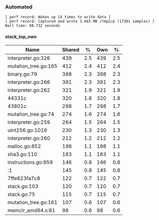 ### Automated

```
[ perf record: Woken up 14 times to write data ]
[ perf record: Captured and wrote 3.665 MB /tmp2/p (17301 samples) ]
Wall time: 88.732 seconds
```

#### stack_top_own

Name                                             | Shared |   %   | Own |   %
-------------------------------------------------|--------|-------|-----|------
interpreter.go:326                               |    439 |   2.5 | 439 |   2.5
mutation_tree.go:165                             |    412 |   2.4 | 412 |   2.4
binary.go:79                                     |    398 |   2.3 | 398 |   2.3
interpreter.go:266                               |    391 |   2.3 | 391 |   2.3
interpreter.go:262                               |    321 |   1.9 | 321 |   1.9
44331c                                           |    320 |   1.8 | 320 |   1.8
43801c                                           |    298 |   1.7 | 298 |   1.7
mutation_tree.go:74                              |    274 |   1.6 | 274 |   1.6
interpreter.go:259                               |    264 |   1.5 | 264 |   1.5
uint256.go:1019                                  |    230 |   1.3 | 230 |   1.3
interpreter.go:260                               |    212 |   1.2 | 212 |   1.2
malloc.go:852                                    |    198 |   1.1 | 198 |   1.1
sha3.go:110                                      |    183 |   1.1 | 183 |   1.1
instructions.go:959                              |    146 |   0.8 | 146 |   0.8
<autogenerated>:1                                |    145 |   0.8 | 145 |   0.8
7ffe823fa7c8                                     |    122 |   0.7 | 122 |   0.7
stack.go:103                                     |    120 |   0.7 | 120 |   0.7
stack.go:75                                      |    115 |   0.7 | 115 |   0.7
mutation_tree.go:161                             |    107 |   0.6 | 107 |   0.6
memclr_amd64.s:81                                |     98 |   0.6 |  98 |   0.6
